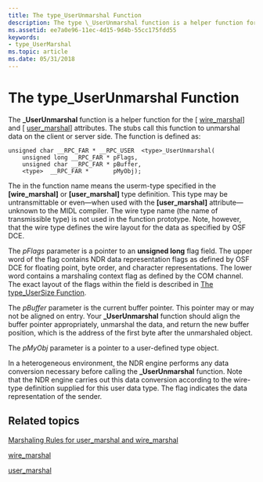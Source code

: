 ```yaml
---
title: The type_UserUnmarshal Function
description: The type \_UserUnmarshal function is a helper function for the \ wire\_marshal\ and \ user\_marshal\ attributes.
ms.assetid: ee7a0e96-11ec-4d15-9d4b-55cc175fdd55
keywords:
- type_UserMarshal
ms.topic: article
ms.date: 05/31/2018
---
```


# The type\_UserUnmarshal Function

The **<type>\_UserUnmarshal** function is a helper function for the \[ [wire\_marshal](/windows/desktop/Midl/wire-marshal)\] and \[ [user\_marshal](/windows/desktop/Midl/user-marshal)\] attributes. The stubs call this function to unmarshal data on the client or server side. The function is defined as:

``` syntax
unsigned char __RPC_FAR * __RPC_USER  <type>_UserUnmarshal(
    unsigned long __RPC_FAR * pFlags,
    unsigned char __RPC_FAR * pBuffer,
    <type>  __RPC_FAR *       pMyObj);
```

The <type> in the function name means the userm-type specified in the **\[wire\_marshal\]** or **\[user\_marshal\]** type definition. This type may be untransmittable or even—when used with the **\[user\_marshal\]** attribute—unknown to the MIDL compiler. The wire type name (the name of transmissible type) is not used in the function prototype. Note, however, that the wire type defines the wire layout for the data as specified by OSF DCE.

The *pFlags* parameter is a pointer to an **unsigned long** flag field. The upper word of the flag contains NDR data representation flags as defined by OSF DCE for floating point, byte order, and character representations. The lower word contains a marshaling context flag as defined by the COM channel. The exact layout of the flags within the field is described in [The type\_UserSize Function](the-type-usersize-function.md).

The *pBuffer* parameter is the current buffer pointer. This pointer may or may not be aligned on entry. Your **<type>\_UserUnmarshal** function should align the buffer pointer appropriately, unmarshal the data, and return the new buffer position, which is the address of the first byte after the unmarshaled object.

The *pMyObj* parameter is a pointer to a user-defined type object.

In a heterogeneous environment, the NDR engine performs any data conversion necessary before calling the **<type>\_UserUnmarshal** function. Note that the NDR engine carries out this data conversion according to the wire-type definition supplied for this user data type. The flag indicates the data representation of the sender.

## Related topics

<dl> <dt>

[Marshaling Rules for user\_marshal and wire\_marshal](marshaling-rules-for-user-marshal-and-wire-marshal.md)
</dt> <dt>

[wire\_marshal](/windows/desktop/Midl/wire-marshal)
</dt> <dt>

[user\_marshal](/windows/desktop/Midl/user-marshal)
</dt> </dl>

 

 
